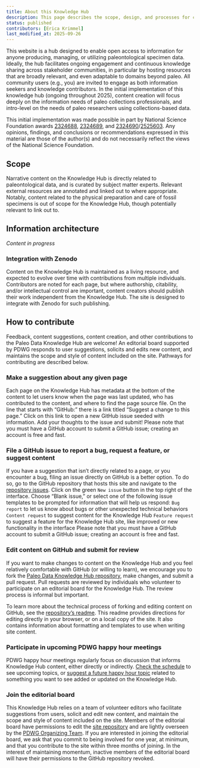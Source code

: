 ```yaml
---
title: About this Knowledge Hub
description: This page describes the scope, design, and processes for contributing to the Paleo Data Knowledge Hub.
status: published
contributors: [Erica Krimmel]
last_modified_at: 2025-09-26
---
```


This website is a hub designed to enable open access to information for anyone producing, managing, or utilizing paleontological specimen data. Ideally, the hub facilitates ongoing engagement and continuous knowledge sharing across stakeholder communities, in particular by hosting resources that are broadly relevant, and even adaptable to domains beyond paleo. All community users (e.g., you) are invited to engage as both information seekers and knowledge contributors. In the initial implementation of this knowledge hub (ongoing throughout 2025), content creation will focus deeply on the information needs of paleo collections professionals, and intro-level on the needs of paleo researchers using collections-based data.

This initial implementation was made possible in part by National Science Foundation awards [2324688](https://www.nsf.gov/awardsearch/showAward?AWD_ID=2324688), [2324689](https://www.nsf.gov/awardsearch/showAward?AWD_ID=2324689), and [2324690](https://www.nsf.gov/awardsearch/showAward?AWD_ID=2324690)/[2525603](https://www.nsf.gov/awardsearch/showAward?AWD_ID=2525603). Any opinions, findings, and conclusions or recommendations expressed in this material are those of the author(s) and do not necessarily reflect the views of the National Science Foundation.

## Scope
Narrative content on the Knowledge Hub is directly related to paleontological data, and is curated by subject matter experts. Relevant external resources are annotated and linked out to where appropriate. Notably, content related to the physical preparation and care of fossil specimens is out of scope for the Knowledge Hub, though potentially relevant to link out to.

## Information architecture

_Content in progress_

### Integration with Zenodo
Content on the Knowledge Hub is maintained as a living resource, and expected to evolve over time with contributions from multiple individuals. Contributors are noted for each page, but where authorship, citability, and/or intellectual control are important, content creators should publish their work independent from the Knowledge Hub. The site is designed to integrate with Zenodo for such publishing.

## How to contribute
Feedback, content suggestions, content creation, and other contributions to the Paleo Data Knowledge Hub are welcome! An editorial board supported by PDWG responds to user suggestions, solicits and edits new content, and maintains the scope and style of content included on the site. Pathways for contributing are described below.

### Make a suggestion about any given page
Each page on the Knowledge Hub has metadata at the bottom of the content to let users know when the page was last updated, who has contributed to the content, and where to find the page source file. On the line that starts with “GitHub:” there is a link titled “Suggest a change to this page.” Click on this link to open a new GitHub issue seeded with information. Add your thoughts to the issue and submit! Please note that you must have a GitHub account to submit a GitHub issue; creating an account is free and fast.

### File a GitHub issue to report a bug, request a feature, or suggest content
 If you have a suggestion that isn’t directly related to a page, or you encounter a bug, filing an issue directly on GitHub is a better option. To do so, go to the GitHub repository that hosts this site and navigate to the [repository issues](https://github.com/paleo-data/paleo-data.github.io/issues). Click on the green `New issue` button in the top right of the interface. Choose “Blank issue,” or select one of the following issue templates to be prompted for information that will help us respond:
`Bug report` to let us know about bugs or other unexpected technical behaviors
`Content request` to suggest content for the Knowledge Hub
`Feature request` to suggest a feature for the Knowledge Hub site, like improved or new functionality in the interface
Please note that you must have a GitHub account to submit a GitHub issue; creating an account is free and fast. 

### Edit content on GitHub and submit for review
If you want to make changes to content on the Knowledge Hub and you feel relatively comfortable with GitHub (or willing to learn), we encourage you to fork the [Paleo Data Knowledge Hub repository](https://github.com/paleo-data/paleo-data.github.io), make changes, and submit a pull request. Pull requests are reviewed by individuals who volunteer to participate on an editorial board for the Knowledge Hub. The review process is informal but important.

To learn more about the technical process of forking and editing content on GitHub, see the [repository’s readme](https://github.com/paleo-data/paleo-data.github.io/blob/main/README.md). This readme provides directions for editing directly in your browser, or on a local copy of the site. It also contains information about formatting and templates to use when writing site content.

### Participate in upcoming PDWG happy hour meetings
PDWG happy hour meetings regularly focus on discussion that informs Knowledge Hub content, either directly or indirectly. <a href="{{ '/community/pdwg-happy-hours' | relative_url }}">Check the schedule</a> to see upcoming topics, or [suggest a future happy hour topic](https://github.com/paleo-data/happy-hours/issues/new?template=suggest-happy-hour-topic.md) related to something you want to see added or updated on the Knowledge Hub.

### Join the editorial board
This Knowledge Hub relies on a team of volunteer editors who facilitate suggestions from users, solicit and edit new content, and maintain the scope and style of content included on the site. Members of the editorial board have permissions to edit the [site repository](https://github.com/paleo-data/paleo-data.github.io) and are lightly overseen by the <a href="{{ '/community/about-pdwg' | relative_url }}">PDWG Organizing Team</a>. If you are interested in joining the editorial board, we ask that you commit to being involved for one year, at minimum, and that you contribute to the site within three months of joining. In the interest of maintaining momentum, inactive members of the editorial board will have their permissions to the GitHub repository revoked.

